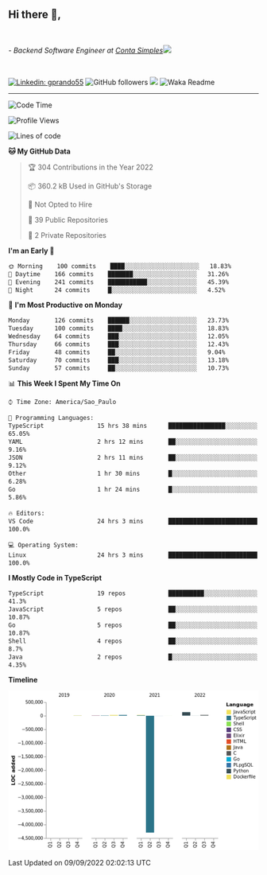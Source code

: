 <h2>Hi there  👋,</h2> </br>

<p><em>- Backend Software Engineer at <a href="https://contasimples.com">Conta Simples</a><img src="https://media.giphy.com/media/WUlplcMpOCEmTGBtBW/giphy.gif" width="30"> 
</em></p></br>


[![Linkedin: gprando55](https://img.shields.io/badge/-gprando55-blue?style=flat-square&logo=Linkedin&logoColor=white&link=https://www.linkedin.com/in/gprando55/)](https://www.linkedin.com/in/gprando55)
![GitHub followers](https://img.shields.io/github/followers/gprando55?label=Follow&style=social)
![](https://visitor-badge.glitch.me/badge?page_id=gprando55.gprando55)
![Waka Readme](https://github.com/gprando55/gprando55/workflows/Waka%20Readme/badge.svg)

---
<!--START_SECTION:waka-->
![Code Time](http://img.shields.io/badge/Code%20Time-2%2C007%20hrs%2036%20mins-blue)

![Profile Views](http://img.shields.io/badge/Profile%20Views-0-blue)

![Lines of code](https://img.shields.io/badge/From%20Hello%20World%20I%27ve%20Written--4%20Million%20lines%20of%20code-blue)

**🐱 My GitHub Data** 

> 🏆 304 Contributions in the Year 2022
 > 
> 📦 360.2 kB Used in GitHub's Storage 
 > 
> 🚫 Not Opted to Hire
 > 
> 📜 39 Public Repositories 
 > 
> 🔑 2 Private Repositories  
 > 
**I'm an Early 🐤** 

```text
🌞 Morning    100 commits    ████░░░░░░░░░░░░░░░░░░░░░   18.83% 
🌆 Daytime    166 commits    ███████░░░░░░░░░░░░░░░░░░   31.26% 
🌃 Evening    241 commits    ███████████░░░░░░░░░░░░░░   45.39% 
🌙 Night      24 commits     █░░░░░░░░░░░░░░░░░░░░░░░░   4.52%

```
📅 **I'm Most Productive on Monday** 

```text
Monday       126 commits    ██████░░░░░░░░░░░░░░░░░░░   23.73% 
Tuesday      100 commits    ████░░░░░░░░░░░░░░░░░░░░░   18.83% 
Wednesday    64 commits     ███░░░░░░░░░░░░░░░░░░░░░░   12.05% 
Thursday     66 commits     ███░░░░░░░░░░░░░░░░░░░░░░   12.43% 
Friday       48 commits     ██░░░░░░░░░░░░░░░░░░░░░░░   9.04% 
Saturday     70 commits     ███░░░░░░░░░░░░░░░░░░░░░░   13.18% 
Sunday       57 commits     ██░░░░░░░░░░░░░░░░░░░░░░░   10.73%

```


📊 **This Week I Spent My Time On** 

```text
⌚︎ Time Zone: America/Sao_Paulo

💬 Programming Languages: 
TypeScript               15 hrs 38 mins      ████████████████░░░░░░░░░   65.05% 
YAML                     2 hrs 12 mins       ██░░░░░░░░░░░░░░░░░░░░░░░   9.16% 
JSON                     2 hrs 11 mins       ██░░░░░░░░░░░░░░░░░░░░░░░   9.12% 
Other                    1 hr 30 mins        █░░░░░░░░░░░░░░░░░░░░░░░░   6.28% 
Go                       1 hr 24 mins        █░░░░░░░░░░░░░░░░░░░░░░░░   5.86%

🔥 Editors: 
VS Code                  24 hrs 3 mins       █████████████████████████   100.0%

💻 Operating System: 
Linux                    24 hrs 3 mins       █████████████████████████   100.0%

```

**I Mostly Code in TypeScript** 

```text
TypeScript               19 repos            ██████████░░░░░░░░░░░░░░░   41.3% 
JavaScript               5 repos             ██░░░░░░░░░░░░░░░░░░░░░░░   10.87% 
Go                       5 repos             ██░░░░░░░░░░░░░░░░░░░░░░░   10.87% 
Shell                    4 repos             ██░░░░░░░░░░░░░░░░░░░░░░░   8.7% 
Java                     2 repos             █░░░░░░░░░░░░░░░░░░░░░░░░   4.35%

```


**Timeline**

![Chart not found](https://raw.githubusercontent.com/gprando55/gprando55/master/charts/bar_graph.png) 


 Last Updated on 09/09/2022 02:02:13 UTC
<!--END_SECTION:waka-->
